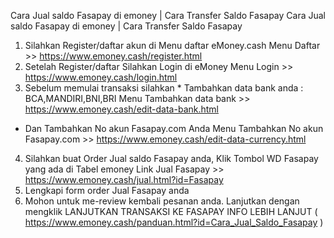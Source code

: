 Cara Jual saldo Fasapay di emoney | Cara Transfer Saldo Fasapay
Cara Jual saldo Fasapay di emoney | Cara Transfer Saldo Fasapay
1. Silahkan Register/daftar akun di Menu daftar eMoney.cash
Menu Daftar >> https://www.emoney.cash/register.html
2. Setelah Register/daftar Silahkan Login di eMoney 
Menu Login >> https://www.emoney.cash/login.html
3. Sebelum memulai transaksi silahkan * Tambahkan data bank anda : BCA,MANDIRI,BNI,BRI
Menu Tambahkan data bank >> https://www.emoney.cash/edit-data-bank.html
* Dan Tambahkan No akun Fasapay.com Anda 
Menu Tambahkan No akun Fasapay.com >> https://www.emoney.cash/edit-data-currency.html
4. Silahkan buat Order Jual saldo Fasapay anda, Klik Tombol WD Fasapay yang ada di Tabel emoney
Link Jual Fasapay >> https://www.emoney.cash/jual.html?id=Fasapay
5. Lengkapi form order Jual Fasapay anda 
6. Mohon untuk me-review kembali pesanan anda. Lanjutkan dengan mengklik LANJUTKAN TRANSAKSI KE FASAPAY
INFO LEBIH LANJUT ( https://www.emoney.cash/panduan.html?id=Cara_Jual_Saldo_Fasapay )
